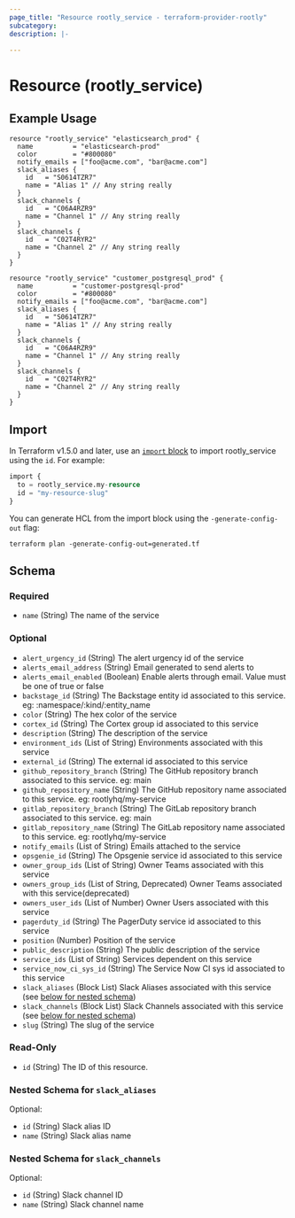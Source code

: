 ```yaml
---
page_title: "Resource rootly_service - terraform-provider-rootly"
subcategory:
description: |-
    
---
```


# Resource (rootly_service)



## Example Usage

```shell
resource "rootly_service" "elasticsearch_prod" {
  name          = "elasticsearch-prod"
  color         = "#800080"
  notify_emails = ["foo@acme.com", "bar@acme.com"]
  slack_aliases {
    id   = "S0614TZR7"
    name = "Alias 1" // Any string really
  }
  slack_channels {
    id   = "C06A4RZR9"
    name = "Channel 1" // Any string really
  }
  slack_channels {
    id   = "C02T4RYR2"
    name = "Channel 2" // Any string really
  }
}

resource "rootly_service" "customer_postgresql_prod" {
  name          = "customer-postgresql-prod"
  color         = "#800080"
  notify_emails = ["foo@acme.com", "bar@acme.com"]
  slack_aliases {
    id   = "S0614TZR7"
    name = "Alias 1" // Any string really
  }
  slack_channels {
    id   = "C06A4RZR9"
    name = "Channel 1" // Any string really
  }
  slack_channels {
    id   = "C02T4RYR2"
    name = "Channel 2" // Any string really
  }
}
```

## Import

In Terraform v1.5.0 and later, use an [`import` block](https://developer.hashicorp.com/terraform/language/import) to import rootly_service using the `id`. For example:

```terraform
import {
  to = rootly_service.my-resource
  id = "my-resource-slug"
}
```

You can generate HCL from the import block using the `-generate-config-out` flag:

```console
terraform plan -generate-config-out=generated.tf
```

<!-- schema generated by tfplugindocs -->
## Schema

### Required

- `name` (String) The name of the service

### Optional

- `alert_urgency_id` (String) The alert urgency id of the service
- `alerts_email_address` (String) Email generated to send alerts to
- `alerts_email_enabled` (Boolean) Enable alerts through email. Value must be one of true or false
- `backstage_id` (String) The Backstage entity id associated to this service. eg: :namespace/:kind/:entity_name
- `color` (String) The hex color of the service
- `cortex_id` (String) The Cortex group id associated to this service
- `description` (String) The description of the service
- `environment_ids` (List of String) Environments associated with this service
- `external_id` (String) The external id associated to this service
- `github_repository_branch` (String) The GitHub repository branch associated to this service. eg: main
- `github_repository_name` (String) The GitHub repository name associated to this service. eg: rootlyhq/my-service
- `gitlab_repository_branch` (String) The GitLab repository branch associated to this service. eg: main
- `gitlab_repository_name` (String) The GitLab repository name associated to this service. eg: rootlyhq/my-service
- `notify_emails` (List of String) Emails attached to the service
- `opsgenie_id` (String) The Opsgenie service id associated to this service
- `owner_group_ids` (List of String) Owner Teams associated with this service
- `owners_group_ids` (List of String, Deprecated) Owner Teams associated with this service(deprecated)
- `owners_user_ids` (List of Number) Owner Users associated with this service
- `pagerduty_id` (String) The PagerDuty service id associated to this service
- `position` (Number) Position of the service
- `public_description` (String) The public description of the service
- `service_ids` (List of String) Services dependent on this service
- `service_now_ci_sys_id` (String) The Service Now CI sys id associated to this service
- `slack_aliases` (Block List) Slack Aliases associated with this service (see [below for nested schema](#nestedblock--slack_aliases))
- `slack_channels` (Block List) Slack Channels associated with this service (see [below for nested schema](#nestedblock--slack_channels))
- `slug` (String) The slug of the service

### Read-Only

- `id` (String) The ID of this resource.

<a id="nestedblock--slack_aliases"></a>
### Nested Schema for `slack_aliases`

Optional:

- `id` (String) Slack alias ID
- `name` (String) Slack alias name


<a id="nestedblock--slack_channels"></a>
### Nested Schema for `slack_channels`

Optional:

- `id` (String) Slack channel ID
- `name` (String) Slack channel name
